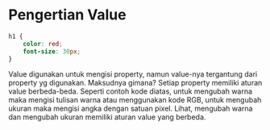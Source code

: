 # Pengertian Value

```css
h1 {
    color: red;
    font-size: 30px;
}
```

Value digunakan untuk mengisi property, namun value-nya tergantung dari property yg digunakan. Maksudnya gimana? Setiap property memiliki aturan value berbeda-beda. Seperti contoh kode diatas, untuk mengubah warna maka mengisi tulisan warna atau menggunakan kode RGB, untuk mengubah ukuran maka mengisi angka dengan satuan pixel. Lihat, mengubah warna dan mengubah ukuran memiliki aturan value yang berbeda.


